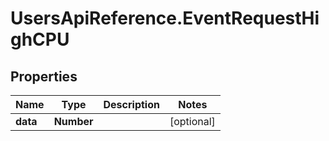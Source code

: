 # UsersApiReference.EventRequestHighCPU

## Properties

Name | Type | Description | Notes
------------ | ------------- | ------------- | -------------
**data** | **Number** |  | [optional] 


